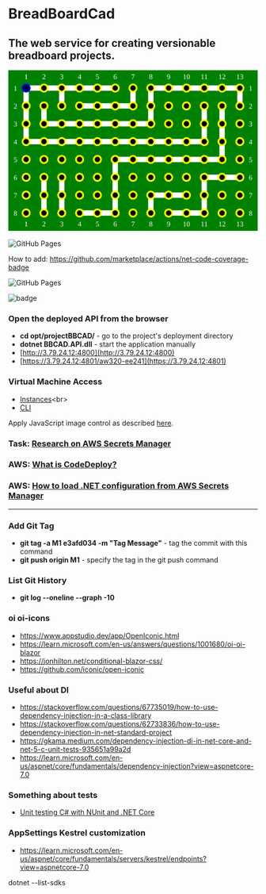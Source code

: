 # BreadBoardCad

## The web service for creating versionable breadboard projects.

![Demo Board](BBCAD.Doc/board-1.svg)

![GitHub Pages](https://github.com/K-S-K/BusTable/actions/workflows/dotnet.yml/badge.svg)

How to add: https://github.com/marketplace/actions/net-code-coverage-badge

![GitHub Pages](https://github.com/K-S-K/BreadBoardCad/actions/workflows/develop.yml/badge.svg)

![badge](https://img.shields.io/endpoint?url=https://gist.githubusercontent.com/K-S-K/BBCAPI/raw/code-coverage.json)


### Open the deployed API from the browser
- **cd opt/projectBBCAD/** - go to the project's deployment directory
- **dotnet BBCAD.API.dll** - start the application manually
- [http://3.79.24.12:4800](http://3.79.24.12:4800)
- [https://3.79.24.12:4801/aw320-ee241](https://3.79.24.12:4801)

### Virtual Machine Access
- [Instances](https://eu-central-1.console.aws.amazon.com/ec2/home?region=eu-central-1#Instances:)<br>
- [CLI](https://eu-central-1.console.aws.amazon.com/ec2-instance-connect/ssh?connType=standard&instanceId=i-0380e7fb0f1be7c5e&osUser=ubuntu&region=eu-central-1&sshPort=22#/)


Apply JavaScript image control as described [here](https://learn.microsoft.com/en-us/aspnet/core/blazor/javascript-interoperability/?view=aspnetcore-7.0).

### Task: [Research on AWS Secrets Manager](https://github.com/K-S-K/BreadBoardCad/issues/11)
### AWS: [What is CodeDeploy?](https://docs.aws.amazon.com/codedeploy/latest/userguide/welcome.html)<br>
### AWS: [How to load .NET configuration from AWS Secrets Manager](https://aws.amazon.com/ru/blogs/modernizing-with-aws/how-to-load-net-configuration-from-aws-secrets-manager/)

<hr>

### Add Git Tag
- **git tag -a M1 e3afd034 -m "Tag Message"** - tag the commit with this command
- **git push origin M1** - specify the tag in the git push command

### List Git History
- **git log --oneline --graph -10**

### oi oi-icons
- https://www.appstudio.dev/app/OpenIconic.html
- https://learn.microsoft.com/en-us/answers/questions/1001680/oi-oi-blazor
- https://jonhilton.net/conditional-blazor-css/
- https://github.com/iconic/open-iconic

### Useful about DI
- https://stackoverflow.com/questions/67735019/how-to-use-dependency-injection-in-a-class-library
- https://stackoverflow.com/questions/62733836/how-to-use-dependency-injection-in-net-standard-project
- https://gkama.medium.com/dependency-injection-di-in-net-core-and-net-5-c-unit-tests-935651a99a2d
- https://learn.microsoft.com/en-us/aspnet/core/fundamentals/dependency-injection?view=aspnetcore-7.0

### Something about tests
- [Unit testing C# with NUnit and .NET Core](https://learn.microsoft.com/en-us/dotnet/core/testing/unit-testing-with-nunit)

### AppSettings Kestrel customization
- https://learn.microsoft.com/en-us/aspnet/core/fundamentals/servers/kestrel/endpoints?view=aspnetcore-7.0


dotnet --list-sdks
